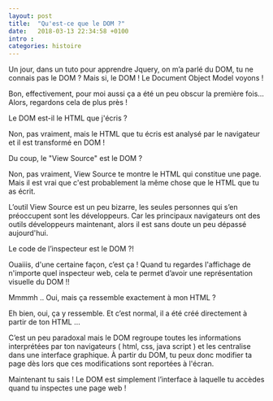 ```yaml
---
layout: post
title:  "Qu'est-ce que le DOM ?"
date:   2018-03-13 22:34:58 +0100
intro : 
categories: histoire
---
```

Un jour, dans un tuto pour apprendre Jquery, on m’a parlé du DOM, tu ne connais pas le DOM ? Mais si, le DOM ! Le Document Object Model voyons !

Bon, effectivement, pour moi aussi ça a été un peu obscur la première fois…  Alors, regardons cela de plus près !

Le DOM est-il le HTML que j'écris ?

Non, pas vraiment, mais le HTML que tu écris est analysé par le navigateur et il est transformé en DOM !


Du coup, le "View Source" est le DOM ?

Non, pas vraiment, View Source te montre le HTML qui constitue une page. Mais il est vrai que c'est probablement la même chose que le HTML que tu as écrit.

L’outil View Source est un peu bizarre, les seules personnes qui s’en préoccupent sont les développeurs. Car les principaux navigateurs ont des outils développeurs maintenant, alors il est sans doute un peu dépassé aujourd'hui.


Le code de l’inspecteur est le DOM ?!

Ouaiiis, d'une certaine façon, c’est ça ! Quand tu regardes l'affichage de n'importe quel inspecteur web, cela te permet d’avoir une représentation visuelle du DOM !!


Mmmmh .. Oui, mais ça ressemble exactement à mon HTML ?

Eh bien, oui, ça y ressemble. Et c’est normal, il a été créé directement à partir de ton HTML …

C’est un peu paradoxal mais le DOM regroupe toutes les informations interprétées par ton navigateurs ( html, css, java script ) et les centralise dans une interface graphique. À partir du DOM, tu peux donc modifier ta page dès lors que ces modifications sont reportées à l'écran.

Maintenant tu sais ! Le DOM est simplement l’interface à laquelle tu accèdes quand tu inspectes une page web !
